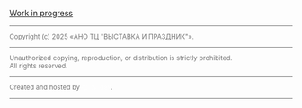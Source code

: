 [Work in progress](https://lbvo.ru)

<small style="opacity: 0.6; margin: 0; padding: 0; display: block;">
<hr>
Copyright (c) 2025 «АНО ТЦ "ВЫСТАВКА И ПРАЗДНИК"».<br>
<hr>
Unauthorized copying, reproduction, or distribution is strictly prohibited.<br>
All rights reserved.<br>
<hr>
Created and hosted by
<a href="https://lbvo.ru" style="color:#fff; text-decoration: underline; text-decoration-color: rgba(255, 255, 255, 0.3);text-underline-offset: 4px;">@lbv_dev</a>.
<hr>
</small>